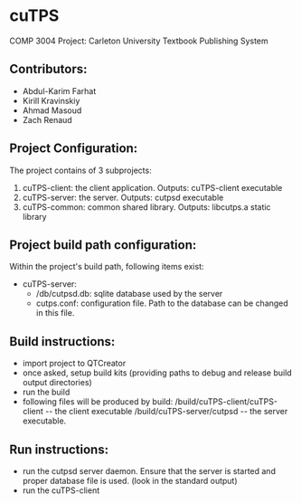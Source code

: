 cuTPS
=====

COMP 3004 Project: Carleton University Textbook Publishing System

Contributors:
-------------

- Abdul-Karim Farhat
- Kirill Kravinskiy
- Ahmad Masoud
- Zach Renaud


Project Configuration:
----------------------

The project contains of 3 subprojects:

1. cuTPS-client: the client application. Outputs: cuTPS-client executable
2. cuTPS-server: the server. Outputs: cutpsd executable
3. cuTPS-common: common shared library. Outputs: libcutps.a static library

Project build path configuration:
---------------------------------

Within the project's build path, following items exist:

* cuTPS-server:
	+ /db/cutpsd.db: sqlite database used by the server
	+ cutps.conf: configuration file. Path to the database can be changed in this file.

Build instructions:
-------------------
* import project to QTCreator
* once asked, setup build kits (providing paths to debug and release build output directories)
* run the build
* following files will be produced by build:
	/build/cuTPS-client/cuTPS-client -- the client executable
	/build/cuTPS-server/cutpsd -- the server executable.

Run instructions:
-----------------

* run the cutpsd server daemon. Ensure that the server is started and proper database file is used. (look in the standard output)
* run the cuTPS-client
